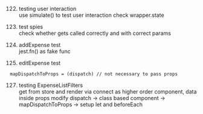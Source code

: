 122. testing user interaction <br>
use simulate() to test user interaction
check wrapper.state

123. test spies <br>
check whether gets called correctly and with correct params

124. addExpense test <br>
jest.fn() as fake func

125. editExpense test <br>
```
mapDispatchToProps = (dispatch) // not necessary to pass props
```
127. testing ExpenseListFilters <br>
get from store and render via connect as higher order component, data inside props
modify dispatch -> class based component -> mapDispatchToProps -> setup let and beforeEach